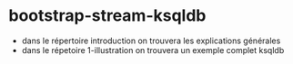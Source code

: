 # bootstrap-stream-ksqldb

- dans le répertoire introduction on trouvera les explications générales 
- dans le répetoire 1-illustration on trouvera un exemple complet ksqldb